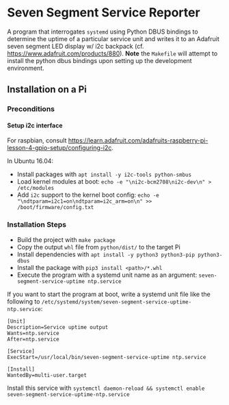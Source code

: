 # Seven Segment Service Reporter

A program that interrogates `systemd` using Python DBUS bindings to determine the uptime of a particular service unit and writes it to an Adafruit seven segment LED display w/ i2c backpack (cf. https://www.adafruit.com/products/880). **Note** the `Makefile` will attempt to install the python dbus bindings upon setting up the development environment.

## Installation on a Pi ##

### Preconditions ###

#### Setup i2c interface ####

For raspbian, consult https://learn.adafruit.com/adafruits-raspberry-pi-lesson-4-gpio-setup/configuring-i2c.

In Ubuntu 16.04:

* Install packages with `apt install -y i2c-tools python-smbus`
* Load kernel modules at boot: `echo -e "\ni2c-bcm2708\ni2c-dev\n" > /etc/modules`
* Add `i2c` support to the kernel boot config: `echo -e "\ndtparam=i2c1=on\ndtparam=i2c_arm=on\n" >> /boot/firmware/config.txt`

### Installation Steps ###

* Build the project with `make package`
* Copy the output `whl` file from `python/dist/` to the target Pi
* Install dependencies with `apt install -y python3 python3-pip python3-dbus`
* Install the package with `pip3 install <path>/*.whl`
* Execute the program with a systemd unit name as an argument: `seven-segment-service-uptime ntp.service`

If you want to start the program at boot, write a systemd unit file like the following to `/etc/systemd/system/seven-segment-service-uptime-ntp.service`:

    [Unit]
    Description=Service uptime output
    Wants=ntp.service
    After=ntp.service

    [Service]
    ExecStart=/usr/local/bin/seven-segment-service-uptime ntp.service

    [Install]
    WantedBy=multi-user.target

Install this service with `systemctl daemon-reload && systemctl enable seven-segment-service-uptime-ntp.service`
